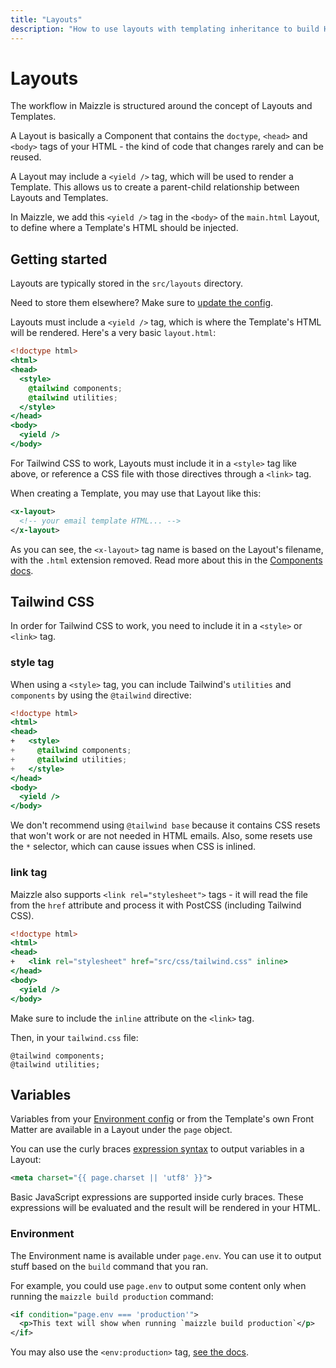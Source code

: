 ```yaml
---
title: "Layouts"
description: "How to use layouts with templating inheritance to build HTML emails in Maizzle."
---
```


# Layouts

The workflow in Maizzle is structured around the concept of Layouts and Templates.

A Layout is basically a Component that contains the `doctype`, `<head>` and `<body>` tags of your HTML - the kind of code that changes rarely and can be reused.

A Layout may include a `<yield />` tag, which will be used to render a Template. This allows us to create a parent-child relationship between Layouts and Templates.

In Maizzle, we add this `<yield />` tag in the `<body>` of the `main.html` Layout, to define where a Template's HTML should be injected.

## Getting started

Layouts are typically stored in the `src/layouts` directory.

<Alert>Need to store them elsewhere? Make sure to [update the config](/docs/configuration/components#folders).</Alert>

Layouts must include a `<yield />` tag, which is where the Template's HTML will be rendered. Here's a very basic `layout.html`:

```hbs [src/layouts/layout.html] {10}
<!doctype html>
<html>
<head>
  <style>
    @tailwind components;
    @tailwind utilities;
  </style>
</head>
<body>
  <yield />
</body>
```

<Alert>For Tailwind CSS to work, Layouts must include it in a `<style>` tag like above, or reference a CSS file with those directives through a `<link>` tag.</Alert>

When creating a Template, you may use that Layout like this:

```xml [src/templates/example.html]
<x-layout>
  <!-- your email template HTML... -->
</x-layout>
```

As you can see, the `<x-layout>` tag name is based on the Layout's filename, with the `.html` extension removed. Read more about this in the [Components docs](/docs/components#x-tag).

## Tailwind CSS

In order for Tailwind CSS to work, you need to include it in a `<style>` or `<link>` tag.

### style tag

When using a `<style>` tag, you can include Tailwind's `utilities` and `components` by using the `@tailwind` directive:

```hbs [src/layouts/main.html] diff {4-7}
<!doctype html>
<html>
<head>
+   <style>
+     @tailwind components;
+     @tailwind utilities;
+   </style>
</head>
<body>
  <yield />
</body>
```

<Alert>We don't recommend using `@tailwind base` because it contains CSS resets that won't work or are not needed in HTML emails. Also, some resets use the `*` selector, which can cause issues when CSS is inlined.</Alert>

### link tag

Maizzle also supports `<link rel="stylesheet">` tags - it will read the file from the `href` attribute and process it with PostCSS (including Tailwind CSS).

```hbs [src/layouts/main.html] diff {4}
<!doctype html>
<html>
<head>
+   <link rel="stylesheet" href="src/css/tailwind.css" inline>
</head>
<body>
  <yield />
</body>
```

<Alert>Make sure to include the `inline` attribute on the `<link>` tag.</Alert>

Then, in your `tailwind.css` file:

```postcss [src/css/tailwind.css]
@tailwind components;
@tailwind utilities;
```

## Variables

Variables from your [Environment config](/docs/environments) or from the Template's own Front Matter are available in a Layout under the `page` object.

You can use the curly braces [expression syntax](/docs/expressions) to output variables in a Layout:

```xml
<meta charset="{{ page.charset || 'utf8' }}">
```

Basic JavaScript expressions are supported inside curly braces. These expressions will be evaluated and the result will be rendered in your HTML.

### Environment

The Environment name is available under `page.env`. You can use it to output stuff based on the `build` command that you ran.

For example, you could use `page.env` to output some content only when running the `maizzle build production` command:

```xml [src/layouts/layout.html]
<if condition="page.env === 'production'">
  <p>This text will show when running `maizzle build production`</p>
</if>
```

<Alert>You may also use the `<env:production>` tag, [see the docs](/docs/tags#env).</Alert>
